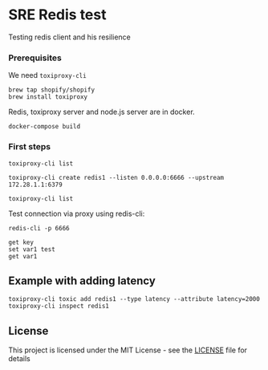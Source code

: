 # SRE Redis test

Testing redis client and his resilience

### Prerequisites

We need `toxiproxy-cli`

```
brew tap shopify/shopify
brew install toxiproxy
```

Redis, toxiproxy server and node.js server are in docker.

```
docker-compose build
```

### First steps

```
toxiproxy-cli list
```

```
toxiproxy-cli create redis1 --listen 0.0.0.0:6666 --upstream 172.28.1.1:6379
```

```
toxiproxy-cli list
```

Test connection via proxy using redis-cli:

```
redis-cli -p 6666
```

```
get key
set var1 test
get var1
```

## Example with adding latency

```
toxiproxy-cli toxic add redis1 --type latency --attribute latency=2000
toxiproxy-cli inspect redis1
```


## License

This project is licensed under the MIT License - see the [LICENSE](LICENSE) file for details
